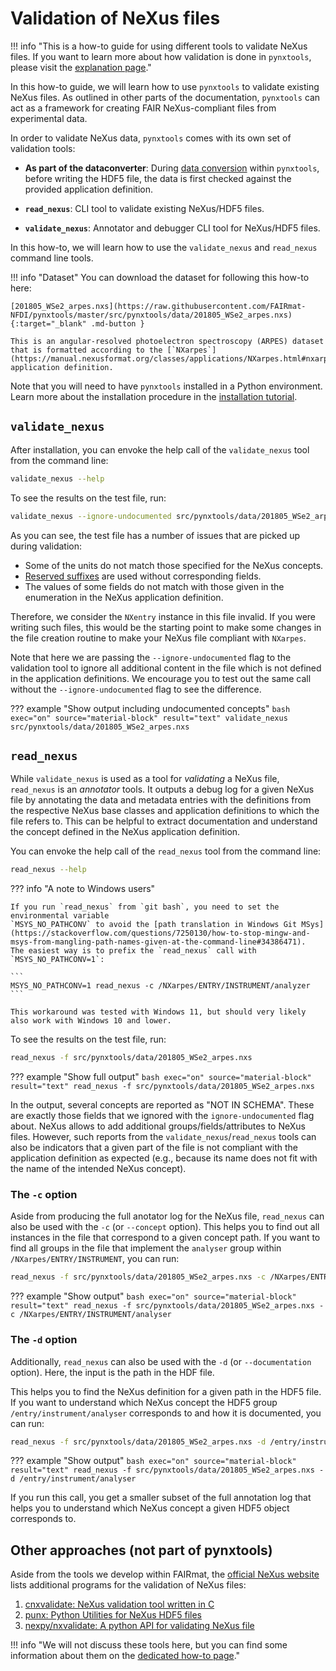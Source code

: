 # Validation of NeXus files

!!! info "This is a how-to guide for using different tools to validate NeXus files. If you want to learn more about how validation is done in `pynxtools`, please visit the [explanation page](../../learn/pynxtools/nexus-validation.md)."

In this how-to guide, we will learn how to use `pynxtools` to validate existing NeXus files. As outlined in other parts of the documentation,
`pynxtools` can act as a framework for creating FAIR NeXus-compliant
files from experimental data.

In order to validate NeXus data, `pynxtools` comes with its own set of validation tools:

- **As part of the dataconverter**: During [data conversion](../../learn/pynxtools/dataconverter-and-readers.md) within `pynxtools`, before writing the HDF5 file, the data is first checked against the provided application definition.

- **`read_nexus`**: CLI tool to validate existing NeXus/HDF5 files.

- **`validate_nexus`**: Annotator and debugger CLI tool for NeXus/HDF5 files.

In this how-to, we will learn how to use the `validate_nexus` and `read_nexus` command line tools.

<!-- ??? info "Using a different set of NeXus definitions"

    The environment variable "NEXUS_DEF_PATH" can be set to a directory which contains the NeXus definitions as NXDL XML files. If this environment variable is not defined, the module will use the definitions in its bundle (see `src/pynxtools/definitions`)._

    The environment variable can be set as follows:
    ```
    export 'NEXUS_DEF_PATH'=<folder_path_that_contains_nexus_defs>
    ``` -->

!!! info "Dataset"
    You can download the dataset for following this how-to here:

    [201805_WSe2_arpes.nxs](https://raw.githubusercontent.com/FAIRmat-NFDI/pynxtools/master/src/pynxtools/data/201805_WSe2_arpes.nxs){:target="_blank" .md-button }

    This is an angular-resolved photoelectron spectroscopy (ARPES) dataset that is formatted according to the [`NXarpes`](https://manual.nexusformat.org/classes/applications/NXarpes.html#nxarpes) application definition.

Note that you will need to have `pynxtools` installed in a Python environment. Learn more about the installation procedure in the [installation tutorial](../../tutorial/installation.md).

## **`validate_nexus`**

After installation, you can envoke the help call of the `validate_nexus` tool from the command line:

```bash exec="on" source="material-block" result="ini"
validate_nexus --help
```

To see the results on the test file, run:

```bash exec="on" source="material-block" result="text"
validate_nexus --ignore-undocumented src/pynxtools/data/201805_WSe2_arpes.nxs
```

As you can see, the test file has a number of issues that are picked up during validation:

- Some of the units do not match those specified for the NeXus concepts.
- [Reserved suffixes](https://manual.nexusformat.org/datarules.html) are used without corresponding fields.
- The values of some fields do not match with those given in the enumeration in the NeXus application definition.

Therefore, we consider the `NXentry` instance in this file invalid. If you were writing such files, this would be the starting point to make some changes in the file creation routine to make your NeXus file compliant with `NXarpes`.

Note that here we are passing the `--ignore-undocumented` flag to the validation tool to ignore all additional content in the file which is not defined in the application definitions. We encourage you to test out the same call without the `--ignore-undocumented` flag to see the difference.

??? example "Show output including undocumented concepts"
    ```bash exec="on" source="material-block" result="text"
    validate_nexus src/pynxtools/data/201805_WSe2_arpes.nxs
    ```

## **`read_nexus`**

While `validate_nexus` is used as a tool for _validating_ a NeXus file, `read_nexus` is an _annotator_ tools. It outputs a debug log for a given NeXus file by annotating the data and metadata entries with the definitions from the respective NeXus base classes and application definitions to which the file refers to. This can be helpful to extract documentation and understand the concept defined in the NeXus application definition.

You can envoke the help call of the `read_nexus` tool from the command line:

```bash exec="on" source="material-block" result="ini"
read_nexus --help
```

??? info "A note to Windows users"

    If you run `read_nexus` from `git bash`, you need to set the environmental variable
    `MSYS_NO_PATHCONV` to avoid the [path translation in Windows Git MSys](https://stackoverflow.com/questions/7250130/how-to-stop-mingw-and-msys-from-mangling-path-names-given-at-the-command-line#34386471).
    The easiest way is to prefix the `read_nexus` call with `MSYS_NO_PATHCONV=1`:

    ```
    MSYS_NO_PATHCONV=1 read_nexus -c /NXarpes/ENTRY/INSTRUMENT/analyzer
    ```

    This workaround was tested with Windows 11, but should very likely also work with Windows 10 and lower.

To see the results on the test file, run:

```bash
read_nexus -f src/pynxtools/data/201805_WSe2_arpes.nxs 
```

??? example "Show full output"
    ```bash exec="on" source="material-block" result="text"
    read_nexus -f src/pynxtools/data/201805_WSe2_arpes.nxs 
    ```

In the output, several concepts are reported as "NOT IN SCHEMA". These are exactly those fields that we ignored with the `ignore-undocumented` flag about. NeXus allows to add additional groups/fields/attributes to NeXus files. However, such reports from the `validate_nexus`/`read_nexus` tools can also be indicators that a given part of the file is not compliant with the application definition as expected (e.g., because its name does not fit with the name of the intended NeXus concept).

### The `-c` option

Aside from producing the full anotator log for the NeXus file, `read_nexus` can also be used with the `-c` (or `--concept` option). This helps you to find out all instances in the file that correspond to a given concept path. If you want to find all groups in the file that implement the `analyser` group within `/NXarpes/ENTRY/INSTRUMENT`, you can run:

```bash
read_nexus -f src/pynxtools/data/201805_WSe2_arpes.nxs -c /NXarpes/ENTRY/INSTRUMENT/analyser
```

??? example "Show output"
    ```bash exec="on" source="material-block" result="text"
    read_nexus -f src/pynxtools/data/201805_WSe2_arpes.nxs -c /NXarpes/ENTRY/INSTRUMENT/analyser
    ```

### The `-d` option

Additionally, `read_nexus` can also be used with the `-d` (or `--documentation` option). Here, the input is the path in the HDF file.

This helps you to find the NeXus definition for a given path in the HDF5 file. If you want to understand which NeXus concept the HDF5 group `/entry/instrument/analyser` corresponds to and how it is documented, you can run:

```bash
read_nexus -f src/pynxtools/data/201805_WSe2_arpes.nxs -d /entry/instrument/analyser
```

??? example "Show output"
    ```bash exec="on" source="material-block" result="text"
    read_nexus -f src/pynxtools/data/201805_WSe2_arpes.nxs -d /entry/instrument/analyser
    ```

If you run this call, you get a smaller subset of the full annotation log that helps you to understand which NeXus concept a given HDF5 object corresponds to.

## Other approaches (not part of pynxtools)

Aside from the tools we develop within FAIRmat, the [official NeXus website](https://manual.nexusformat.org/validation.html) lists additional programs for the validation of NeXus files:

1. [cnxvalidate: NeXus validation tool written in C](https://github.com/nexusformat/cnxvalidate)
2. [punx: Python Utilities for NeXus HDF5 files](https://github.com/prjemian/punx)
3. [nexpy/nxvalidate: A python API for validating NeXus file](https://github.com/nexpy/nxvalidate)

!!! info "We will not discuss these tools here, but you can find some information about them on the [dedicated how-to page](validate-nexus-files-other-tools.md)."
